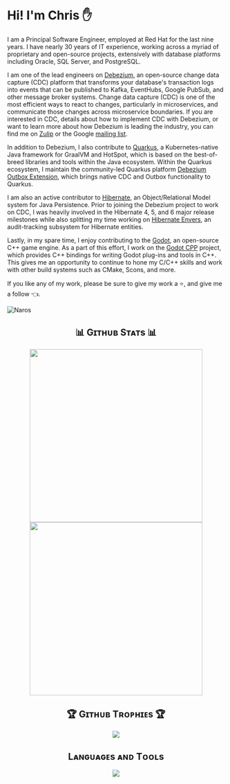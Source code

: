 # Hi! I'm Chris ✋

I am a Principal Software Engineer, employed at Red Hat for the last nine years.
I have nearly 30 years of IT experience, working across a myriad of proprietary and open-source projects, extensively with database platforms including Oracle, SQL Server, and PostgreSQL.

I am one of the lead engineers on [Debezium](https://debezium.io), an open-source change data capture (CDC) platform that transforms your database's transaction logs into events that can be published to Kafka, EventHubs, Google PubSub, and other message broker systems.
Change data capture (CDC) is one of the most efficient ways to react to changes, particularly in microservices, and communicate those changes across microservice boundaries.
If you are interested in CDC, details about how to implement CDC with Debezium, or want to learn more about how Debezium is leading the industry, you can find me on [Zulip](https://debezium.zulipchat.com/#narrow/stream/302529-users) or the Google [mailing list](https://groups.google.com/forum/#!forum/debezium).

In addition to Debezium, I also contribute to [Quarkus](https://quarkus.io), a Kubernetes-native Java framework for GraalVM and HotSpot, which is based on the best-of-breed libraries and tools within the Java ecosystem.
Within the Quarkus ecosystem, I maintain the community-led Quarkus platform [Debezium Outbox Extension](https://github.com/debezium/debezium/tree/main/debezium-quarkus-outbox), which brings native CDC and Outbox functionality to Quarkus. 

I am also an active contributor to [Hibernate](https://hibernate.org), an Object/Relational Model system for Java Persistence.
Prior to joining the Debezium project to work on CDC, I was heavily involved in the Hibernate 4, 5, and 6 major release milestones while also splitting my time working on [Hibernate Envers](https://github.com/sebersole/hibernate-envers-lgpl), an audit-tracking subsystem for Hibernate entities.

Lastly, in my spare time, I enjoy contributing to the [Godot](https://godotengine.org), an open-source C++ game engine.
As a part of this effort, I work on the [Godot CPP](https://github.com/godotengine/godot-cpp) project, which provides C++ bindings for writing Godot plug-ins and tools in C++.
This gives me an opportunity to continue to hone my C/C++ skills and work with other build systems such as CMake, Scons, and more.

If you like any of my work, please be sure to give my work a ⭐, and give me a follow 👈.

<p align="left">
  <img src="https://komarev.com/ghpvc/?username=Naros&label=Profile%20views&color=blue&style=for-the-badge&logo=star&base=123456" alt="Naros" style="padding-right:20px;" />
</p>

<h2 align="center">📊 Gɪᴛʜᴜʙ Sᴛᴀᴛs 📊</h2>
<p valign="top" align="center">
  <img width="400px" src="https://github-readme-stats-git-masterrstaa-rickstaa.vercel.app/api?username=naros&show_icons=true&line_height=28&hide_border=false&include_all_commits=true&role=owner,collaborator&show=&rank_icon=percentile&theme=ayu-mirage&hide_title=true" hspace="10" />
  <img width="400px" src="https://github-readme-streak-stats2-amber.vercel.app?user=Naros&theme=ayu-mirage&exclude_days=Sun%2CSat&height=400&v=3" hspace="10" />
</p>

<h2 align="center">🏆 Gɪᴛʜᴜʙ Tʀᴏᴘʜɪᴇs 🏆</h2>
<p align="center">
<img width="auto" src="https://github-profile-trophy.vercel.app/?username=Naros&theme=onedark&rank=-C&v=128&margin-w=10&margin-h=10" />
</p>

<h2 align="center">Lᴀɴɢᴜᴀɢᴇs ᴀɴᴅ Tᴏᴏʟs</h2> 
<p align="center">
<img width="auto"  src="https://skillicons.dev/icons?i=redhat,java,c,cs,cpp,dotnet,go,lua,py,ruby,openshift,openstack,maven,cmake,gradle,spring,kafka,kubernetes,git,github,githubactions,gitlab,linux,ubuntu,windows,nginx,idea,clion,vscode,eclipse,visualstudio,docker,aws,hibernate,postgres,mysql,mongodb,rabbitmq,redis,md,angular,js,html,css,react,bootstrap,nodejs,jquery,godot,unity,unreal,ai,pytorch,tensorflow&perline=18"  />
</p>
